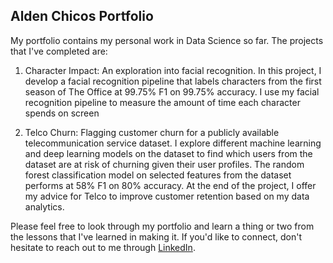 ## Alden Chicos Portfolio

My portfolio contains my personal work in Data Science so far. The projects that I've completed are:

1. Character Impact: An exploration into facial recognition. In this project, I develop a facial recognition pipeline that labels characters from the first season of The Office at 99.75% F1 on 99.75% accuracy. I use my facial recognition pipeline to measure the amount of time each character spends on screen 

2. Telco Churn: Flagging customer churn for a publicly available telecommunication service dataset. I explore different machine learning and deep learning models on the dataset to find which users from the dataset are at risk of churning given their user profiles. The random forest classification model on selected features from the dataset performs at 58% F1 on 80% accuracy. At the end of the project, I offer my advice for Telco to improve customer retention based on my data analytics.

Please feel free to look through my portfolio and learn a thing or two from the lessons that I've learned in making it. If you'd like to connect, don't hesitate to reach out to me through <a href="http://www.linkedin.com/in/alden-chico/">LinkedIn</a>.
